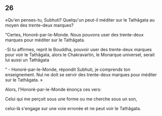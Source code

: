 ## 26
«Qu'en penses-tu, Subhuti? Quelqu'un peut-il méditer sur le Tathâgata au moyen des trente-deux marques?

“Certes, Honoré-par-le-Monde. Nous pouvons user des trente-deux marques pour méditer sur le Tathâgata.

-Si tu affirmes, reprit le Bouddha, pouvoir user des trente-deux marques pour voir le Tathâgata, alors le Chakravartin, le Monarque universel, serait lui aussi un Tathâgata

“ - Honoré-par-le-Monde, répondit Subhuti, je comprends ton enseignement. Nul ne doit se servir des trente-deux marques pour méditer sur le Tathâgata. »

Alors, l'Honoré-par-le-Monde énonça ces vers:

Celui qui me perçoit sous une forme ou me cherche sous un son, 

celui-là s'engage sur une voie erronée et ne peut voir le Tathâgata.
